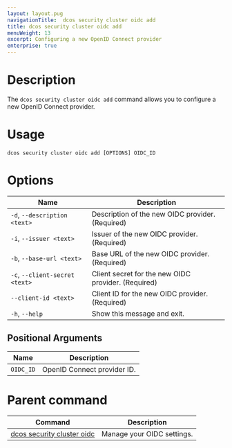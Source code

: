 ```yaml
---
layout: layout.pug
navigationTitle:  dcos security cluster oidc add
title: dcos security cluster oidc add
menuWeight: 13
excerpt: Configuring a new OpenID Connect provider
enterprise: true
---
```



# Description

The `dcos security cluster oidc add` command allows you to configure a new OpenID Connect provider.


# Usage

```
dcos security cluster oidc add [OPTIONS] OIDC_ID
```

# Options

| Name | Description |
|--------|------------------|
|  `-d`, `--description <text>` |    Description of the new OIDC provider.  (Required) |
| `-i`, `--issuer <text>`  |  Issuer of the new OIDC provider.  (Required) |
|  `-b`, `--base-url <text>` |       Base URL of the new OIDC provider.  (Required) |
|  `-c`, `--client-secret <text>` |  Client secret for the new OIDC provider. (Required) |
| `--client-id <text>` |          Client ID for the new OIDC provider.  (Required) |
|  `-h`, `--help` |   Show this message and exit.|

## Positional Arguments

| Name | Description |
|--------|------------------|
| `OIDC_ID` | OpenID Connect provider ID. |

# Parent command

| Command | Description |
|---------|-------------|
| [dcos security cluster oidc](/mesosphere/dcos/1.13/cli/command-reference/dcos-security/dcos-security-cluster/dcos-security-cluster-oidc/) | Manage your OIDC settings. |
